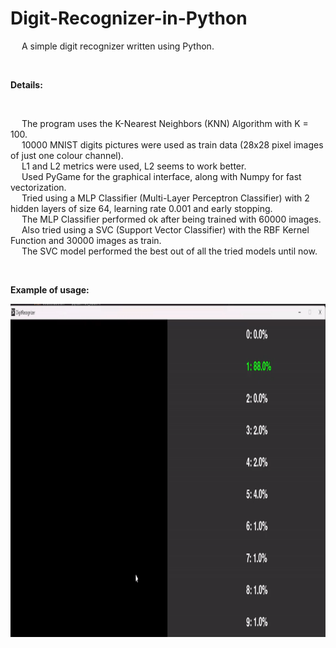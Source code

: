# Digit-Recognizer-in-Python
&emsp; A simple digit recognizer written using Python. <br/>

<br/>

**Details:** <br/>

<br/>

&emsp; The program uses the K-Nearest Neighbors (KNN) Algorithm with K = 100. <br/>
&emsp; 10000 MNIST digits pictures were used as train data (28x28 pixel images of just one colour channel). <br/>
&emsp; L1 and L2 metrics were used, L2 seems to work better. <br/>
&emsp; Used PyGame for the graphical interface, along with Numpy for fast vectorization. <br/>
&emsp; Tried using a MLP Classifier (Multi-Layer Perceptron Classifier) with 2 hidden layers of size 64, learning rate 0.001 and early stopping. <br/>
&emsp; The MLP Classifier performed ok after being trained with 60000 images. <br/>
&emsp; Also tried using a SVC (Support Vector Classifier) with the RBF Kernel Function and 30000 images as train. <br/>
&emsp; The SVC model performed the best out of all the tried models until now. <br/>

<br/>

**Example of usage:** <br/>

<p align = "center">
  <img width="800" height="533" src="https://github.com/Razvan48/Digit-Recognizer-in-Python/blob/main/demo/ezgif.com-video-to-gif-converter.gif">
</p>



